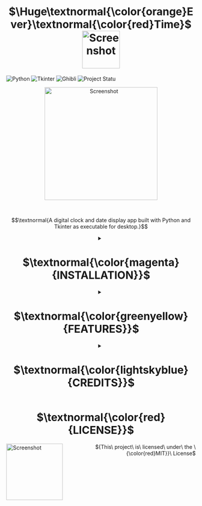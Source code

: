 <h1 align="center" font-style="bold">
  $\Huge\textnormal{\color{orange}Ever}\textnormal{\color{red}Time}$
  <img src="https://github.com/user-attachments/assets/8a9c99d1-40a1-406a-b925-8ebfb28d4111" alt="Screenshot" width="100" style="vertical-align: middle;">
</h1>

![Python](https://img.shields.io/badge/Language-Python-ED8B00?style=for-the-badge&logo=python&logoColor=white)
![Tkinter](https://img.shields.io/badge/Library-Tkinter-%2300A896?style=for-the-badge)
![Ghibli](https://img.shields.io/badge/Theme-Ghibli-orange?style=for-the-badge)
![Project Statu](https://img.shields.io/badge/Project-Active-green?style=for-the-badge)

<p align="center">
  <img src="https://github.com/user-attachments/assets/6521037e-5feb-46da-88c7-387e5a40d796" alt="Screenshot" width=300>
</p><br>

$$\textnormal{A digital clock and date display app built with Python and Tkinter as executable for desktop.}$$

<details>
  <summary align="center">
    <h1> $\textnormal{\color{magenta}{INSTALLATION}}$</h1>
  </summary>

1. Clone the repository:
   
   ```diff
   git clone https://github.com/ridika-2004/Ghibli-Clock.git
   cd EverTime
   ```

2. Install the required dependencies:
   ```diff
   pip install pyinstaller
   ```

3. Run the application:
   ```diff
   python main.py
   ```
   
4. Or, create an executable file using PyInstaller:
   ```diff
   pyinstaller --onefile --windowed --add-data "assets;assets" main.py
   ```
<p align="center"> $\textnormal{\color{blue}{Then in the {\color{red}dist} folder, There will be a main.exe file.}}$ </p>
<p align="center">$\textnormal{\color{blue}{Double-click on that and {\color{red}BOOM!}}}$ </p>

</details>

<details>
  <summary align="center">
    <h1>$\textnormal{\color{greenyellow}{FEATURES}}$ </h1>
  </summary>

<img src="https://github.com/user-attachments/assets/bba205fb-3c7f-4661-aca1-e6202c784538" alt="Screenshot" width="70" align="left" /><br>

<p align= "right">$$\textnormal{Displays current time in 12-hour format (with AM/PM).}$$</p>
<p align= "right">$$\textnormal{Shows the current day and date.}$$</p>

</details>

<details>
  <summary align="center">
    <h1>$\textnormal{\color{lightskyblue}{CREDITS}}$</h1>
  </summary>
<img src="https://github.com/user-attachments/assets/15163489-35b0-4f81-aa32-e4a444784c46" alt="Screenshot" width="200" align="right" />
<br><br>
<ul align="left">
<p>$$\textnormal{Built using Python 3.x and Tkinter.}$$</p>
<p>$$\textnormal{Background images and icons are all made by me.}$$</p>
</ul>
</details>

<h1 align="center"> $\textnormal{\color{red}{LICENSE}}$ </h1>
<img src="https://github.com/user-attachments/assets/271ea3eb-346c-4487-9ff8-a93ab30e90eb" alt="Screenshot" width="150" align="left" style="vertical-align: bottom;" />
<p align="right">${This\ project\ is\ licensed\ under\ the \ {\color{red}MIT}}\ License$</p>

